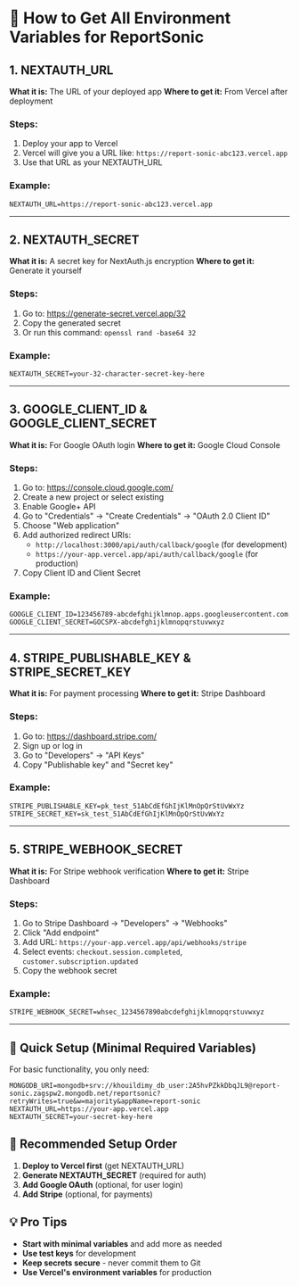 # 🔑 How to Get All Environment Variables for ReportSonic

## 1. NEXTAUTH_URL
**What it is:** The URL of your deployed app
**Where to get it:** From Vercel after deployment

### Steps:
1. Deploy your app to Vercel
2. Vercel will give you a URL like: `https://report-sonic-abc123.vercel.app`
3. Use that URL as your NEXTAUTH_URL

### Example:
```
NEXTAUTH_URL=https://report-sonic-abc123.vercel.app
```

---

## 2. NEXTAUTH_SECRET
**What it is:** A secret key for NextAuth.js encryption
**Where to get it:** Generate it yourself

### Steps:
1. Go to: https://generate-secret.vercel.app/32
2. Copy the generated secret
3. Or run this command: `openssl rand -base64 32`

### Example:
```
NEXTAUTH_SECRET=your-32-character-secret-key-here
```

---

## 3. GOOGLE_CLIENT_ID & GOOGLE_CLIENT_SECRET
**What it is:** For Google OAuth login
**Where to get it:** Google Cloud Console

### Steps:
1. Go to: https://console.cloud.google.com/
2. Create a new project or select existing
3. Enable Google+ API
4. Go to "Credentials" → "Create Credentials" → "OAuth 2.0 Client ID"
5. Choose "Web application"
6. Add authorized redirect URIs:
   - `http://localhost:3000/api/auth/callback/google` (for development)
   - `https://your-app.vercel.app/api/auth/callback/google` (for production)
7. Copy Client ID and Client Secret

### Example:
```
GOOGLE_CLIENT_ID=123456789-abcdefghijklmnop.apps.googleusercontent.com
GOOGLE_CLIENT_SECRET=GOCSPX-abcdefghijklmnopqrstuvwxyz
```

---

## 4. STRIPE_PUBLISHABLE_KEY & STRIPE_SECRET_KEY
**What it is:** For payment processing
**Where to get it:** Stripe Dashboard

### Steps:
1. Go to: https://dashboard.stripe.com/
2. Sign up or log in
3. Go to "Developers" → "API Keys"
4. Copy "Publishable key" and "Secret key"

### Example:
```
STRIPE_PUBLISHABLE_KEY=pk_test_51AbCdEfGhIjKlMnOpQrStUvWxYz
STRIPE_SECRET_KEY=sk_test_51AbCdEfGhIjKlMnOpQrStUvWxYz
```

---

## 5. STRIPE_WEBHOOK_SECRET
**What it is:** For Stripe webhook verification
**Where to get it:** Stripe Dashboard

### Steps:
1. Go to Stripe Dashboard → "Developers" → "Webhooks"
2. Click "Add endpoint"
3. Add URL: `https://your-app.vercel.app/api/webhooks/stripe`
4. Select events: `checkout.session.completed`, `customer.subscription.updated`
5. Copy the webhook secret

### Example:
```
STRIPE_WEBHOOK_SECRET=whsec_1234567890abcdefghijklmnopqrstuvwxyz
```

---

## 🚀 Quick Setup (Minimal Required Variables)

For basic functionality, you only need:

```
MONGODB_URI=mongodb+srv://khouildimy_db_user:2A5hvPZkkDbqJL9@report-sonic.zagspw2.mongodb.net/reportsonic?retryWrites=true&w=majority&appName=report-sonic
NEXTAUTH_URL=https://your-app.vercel.app
NEXTAUTH_SECRET=your-secret-key-here
```

## 🎯 Recommended Setup Order

1. **Deploy to Vercel first** (get NEXTAUTH_URL)
2. **Generate NEXTAUTH_SECRET** (required for auth)
3. **Add Google OAuth** (optional, for user login)
4. **Add Stripe** (optional, for payments)

## 💡 Pro Tips

- **Start with minimal variables** and add more as needed
- **Use test keys** for development
- **Keep secrets secure** - never commit them to Git
- **Use Vercel's environment variables** for production

